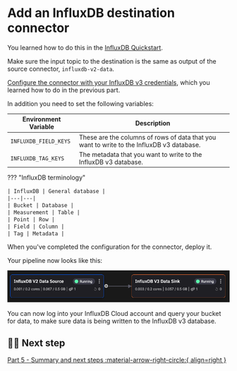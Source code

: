 # Add an InfluxDB destination connector

You learned how to do this in the [InfluxDB Quickstart](../../integrations/databases/influxdb/quickstart.md). 

Make sure the input topic to the destination is the same as output of the source connector, `influxdb-v2-data`.

[Configure the connector with your InfluxDB v3 credentials](influxdb-source.md#set-the-environment-variables), which you learned how to do in the previous part.

In addition you need to set the following variables:

| Environment Variable | Description|
|---|---|
| `INFLUXDB_FIELD_KEYS` | These are the columns of rows of data that you want to write to the InfluxDB v3 database. |
| `INFLUXDB_TAG_KEYS` | The metadata that you want to write to the InfluxDB v3 database. |

??? "InfluxDB terminology"

    | InfluxDB | General database |
    |---|---|
    | Bucket | Database |
    | Measurement | Table |
    | Point | Row |
    | Field | Column |
    | Tag | Metadata |

When you've completed the configuration for the connector, deploy it.

Your pipeline now looks like this:

![InfluxDB migration pipeline](./images/influxdb-migration-pipeline.png)

You can now log into your InfluxDB Cloud account and query your bucket for data, to make sure data is being written to the InfluxDB v3 database. 

## 🏃‍♀️ Next step

[Part 5 - Summary and next steps :material-arrow-right-circle:{ align=right }](./summary.md)
